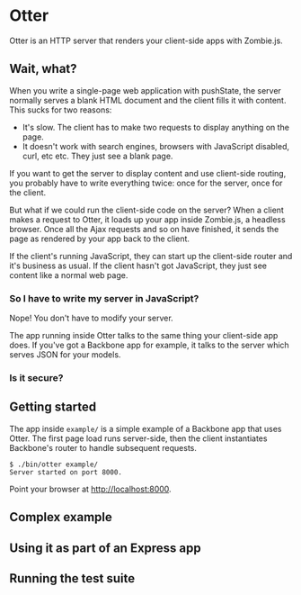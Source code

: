 Otter
=====

Otter is an HTTP server that renders your client-side apps with Zombie.js.

Wait, what?
-----------

When you write a single-page web application with pushState, the server normally serves a blank HTML document and the client fills it with content. This sucks for two reasons:

 - It's slow. The client has to make two requests to display anything on the page.
 - It doesn't work with search engines, browsers with JavaScript disabled, curl, etc etc. They just see a blank page.

If you want to get the server to display content and use client-side routing, you probably have to write everything twice: once for the server, once for the client.

But what if we could run the client-side code on the server? When a client makes a request to Otter, it loads up your app inside Zombie.js, a headless browser. Once all the Ajax requests and so on have finished, it sends the page as rendered by your app back to the client. 

If the client's running JavaScript, they can start up the client-side router and it's business as usual. If the client hasn't got JavaScript, they just see content like a normal web page.

### So I have to write my server in JavaScript?

Nope! You don't have to modify your server.

The app running inside Otter talks to the same thing your client-side app does. If you've got a Backbone app for example, it talks to the server which serves JSON for your models.

### Is it secure?


Getting started
---------------

The app inside `example/` is a simple example of a Backbone app that uses Otter. The first page load runs server-side, then the client instantiates Backbone's router to handle subsequent requests.

    $ ./bin/otter example/
    Server started on port 8000.

Point your browser at [http://localhost:8000](http://localhost:8000).

Complex example
---------------



Using it as part of an Express app
----------------------------------

Running the test suite
----------------------


